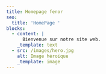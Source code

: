 ```yaml
---
title: Homepage fenor
seo:
  title: 'HomePage '
blocks:
  - content: |
      Bienvenue sur notre site web.
    _template: text
  - src: /images/hero.jpg
    alt: Image héroïque
    _template: image
---
```



